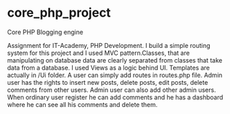 # core_php_project
Core PHP Blogging engine

Assignment for IT-Academy, PHP Development. I build a simple routing system for this project and I used MVC pattern.Classes, that are manipulating on database data are clearly separated from classes that take data from a database. I used Views as a logic behind UI. Templates are actually in /Ui folder. A user can simply add routes in routes.php file. Admin user has the rights to insert new posts, delete posts, edit posts, delete comments from other users. Admin user can also add other admin users. When ordinary user register he can add comments and he has a dashboard where he can see all his comments and delete them.
